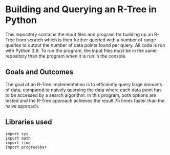 # Building and Querying an R-Tree in Python

This repository contains the input files and program for building up an R-Tree from scratch which is then further queried with a number of range queries to output the number of data points found per query. All code is run with Python 3.9. To run the program, the input files must be in the same repository than the program when it is run in the console.

## Goals and Outcomes
The goal of an R-Tree implementation is to efficiently query large amounts of data, compared to naively querying the data where each data point has to be accessed by a search algorithm. In this program, both options are tested and the R-Tree approach achieves the result 75 times faster than the naive approach.

## Libraries used
```
import sys
import math
import time
import progressbar
```

